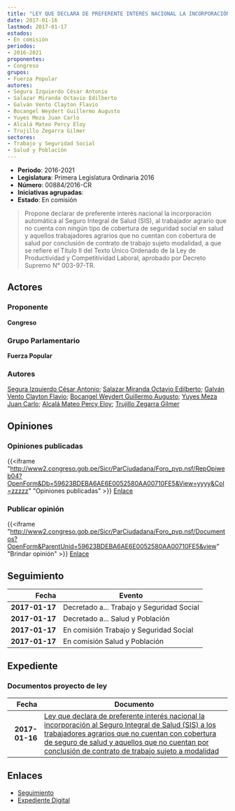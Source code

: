 ```yaml
---
title: "LEY QUE DECLARA DE PREFERENTE INTERÉS NACIONAL LA INCORPORACIÓN AL SIS A LOS TRABAJADORES AGRARIOS QUE NO CUENTAN CON COBERTURA DE SALUD"
date: 2017-01-16
lastmod: 2017-01-17
estados:
- En comisión
periodos:
- 2016-2021
proponentes:
- Congreso
grupos:
- Fuerza Popular
autores:
- Segura Izquierdo César Antonio
- Salazar Miranda Octavio Edilberto
- Galván Vento Clayton Flavio
- Bocangel Weydert Guillermo Augusto
- Yuyes Meza Juan Carlo
- Alcalá Mateo Percy Eloy
- Trujillo Zegarra Gilmer
sectores:
- Trabajo y Seguridad Social
- Salud y Población
---
```

- **Periodo**: 2016-2021
- **Legislatura**: Primera Legislatura Ordinaria 2016
- **Número**: 00884/2016-CR
- **Iniciativas agrupadas**: 
- **Estado**: En comisión

> Propone declarar de preferente interés nacional la incorporación automática al Seguro Integral de Salud (SIS), al trabajador agrario que no cuenta con ningún tipo de cobertura de seguridad social en salud y aquellos trabajadores agrarios que no cuentan con cobertura de salud por conclusión de contrato de trabajo sujeto modalidad, a que se refiere el Título II del Texto Único Ordenado de la Ley de Productividad y Competitividad Laboral, aprobado por Decreto Supremo N° 003-97-TR.


## Actores

### Proponente

**Congreso**

### Grupo Parlamentario

**Fuerza Popular**

### Autores

[Segura Izquierdo César Antonio](mailto:mailto:csegura@congreso.gob.pe); [Salazar Miranda Octavio Edilberto](mailto:mailto:osalazar@congreso.gob.pe); [Galván Vento Clayton Flavio](mailto:mailto:cgalvan@congreso.gob.pe); [Bocangel Weydert Guillermo Augusto](mailto:mailto:gbocangel@congreso.gob.pe); [Yuyes Meza Juan Carlo](mailto:mailto:jyuyes@congreso.gob.pe); [Alcalá Mateo Percy Eloy](mailto:mailto:palcala@congreso.gob.pe); [Trujillo Zegarra Gilmer](mailto:mailto:gtrujilloz@congreso.gob.pe)

## Opiniones

### Opiniones publicadas

{{<iframe "http://www2.congreso.gob.pe/Sicr/ParCiudadana/Foro_pvp.nsf/RepOpiweb04?OpenForm&Db=59623BDEBA6AE6E0052580AA00710FE5&View=yyyy&Col=zzzzz" "Opiniones publicadas" >}}
[Enlace](http://www2.congreso.gob.pe/Sicr/ParCiudadana/Foro_pvp.nsf/RepOpiweb04?OpenForm&Db=59623BDEBA6AE6E0052580AA00710FE5&View=yyyy&Col=zzzzz)

### Publicar opinión

{{<iframe "http://www2.congreso.gob.pe/Sicr/ParCiudadana/Foro_pvp.nsf/Documentos?OpenForm&ParentUnid=59623BDEBA6AE6E0052580AA00710FE5&view" "Brindar opinión" >}}
[Enlace](http://www2.congreso.gob.pe/Sicr/ParCiudadana/Foro_pvp.nsf/Documentos?OpenForm&ParentUnid=59623BDEBA6AE6E0052580AA00710FE5&view)


## Seguimiento

| Fecha | Evento |
|------:|--------|
| **2017-01-17** | Decretado a... Trabajo y Seguridad Social |
| **2017-01-17** | Decretado a... Salud y Población |
| **2017-01-17** | En comisión Trabajo y Seguridad Social |
| **2017-01-17** | En comisión Salud y Población |

## Expediente

### Documentos proyecto de ley

| Fecha | Documento |
|------:|-----------|
| **2017-01-16** | [Ley que declara de preferente interés nacional la incorporación al Seguro Integral de Salud (SIS) a los trabajadores agrarios que no cuentan con cobertura de seguro de salud y aquellos que no cuentan por conclusión de contrato de trabajo sujeto a modalidad](http://www.leyes.congreso.gob.pe/Documentos/2016_2021/Proyectos_de_Ley_y_de_Resoluciones_Legislativas/PL0088420170116.pdf) |

## Enlaces

- [Seguimiento](http://www2.congreso.gob.pe/Sicr/TraDocEstProc/CLProLey2016.nsf/f7fff46988ca05b1052578e100829cc7/5586e468e862c82d052580aa006acbce?OpenDocument)
- [Expediente Digital](http://www2.congreso.gob.pe/Sicr/TraDocEstProc/CLProLey2016.nsf/f7fff46988ca05b1052578e100829cc7/5586e468e862c82d052580aa006acbce?OpenDocument&Click=05257FB7005EB655.eb71d0cf91d8294e05256cdf006b5706/$Body/0.1C6C)

